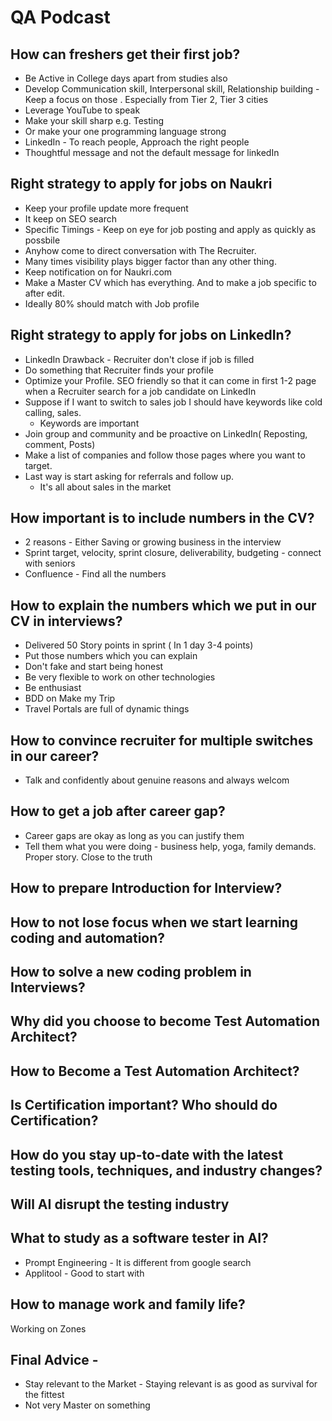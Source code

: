# QA Podcast

## How can freshers get their first job?

* Be Active in College days apart from studies also
* Develop Communication skill, Interpersonal skill, Relationship building - Keep a focus on those . Especially from Tier 2, Tier 3 cities
* Leverage YouTube to speak
* Make your skill sharp e.g. Testing
* Or make your one programming language strong
* LinkedIn - To reach people, Approach the right people
* Thoughtful message and not the default message for linkedIn

## Right strategy to apply for jobs on Naukri

* Keep your profile update more frequent
* It keep on SEO search
* Specific Timings - Keep on eye for job posting and apply as quickly as possbile
* Anyhow come to direct conversation with The Recruiter.
* Many times visibility plays bigger factor than any other thing.
* Keep notification on for Naukri.com
* Make a Master CV which has everything. And to make a job specific to after edit.
* Ideally 80% should match with Job profile

## Right strategy to apply for jobs on LinkedIn?

* LinkedIn Drawback - Recruiter don't close if job is filled
* Do something that Recruiter finds your profile
* Optimize your Profile. SEO friendly so that it can come in first 1-2 page when a Recruiter search for a job candidate on LinkedIn
* Suppose if I want to switch to sales job I should have keywords like cold calling, sales.
    * Keywords are important
* Join group and community and be proactive on LinkedIn( Reposting, comment, Posts)
* Make a list of companies and follow those pages where you want to target.
* Last way is start asking for referrals and follow up.
    * It's all about sales in the market

## How important is to include numbers in the CV?

* 2 reasons - Either Saving or growing business in the interview
* Sprint target, velocity, sprint closure, deliverability, budgeting - connect with seniors
* Confluence - Find all the numbers

## How to explain the numbers which we put in our CV in interviews?

* Delivered 50 Story points in sprint ( In 1 day 3-4 points)
* Put those numbers which you can explain
* Don't fake and start being honest
* Be very flexible to work on other technologies
* Be enthusiast
* BDD on Make my Trip
* Travel Portals are full of dynamic things

## How to convince recruiter for multiple switches in our career?

* Talk and confidently about genuine reasons and always welcom

## How to get a job after career gap?

* Career gaps are okay as long as you can justify them
* Tell them what you were doing - business help, yoga, family demands. Proper story. Close to the truth

## How to prepare Introduction for Interview?

## How to not lose focus when we start learning coding and automation?

## How to solve a new coding problem in Interviews?

## Why did you choose to become Test Automation Architect?


## How to Become a Test Automation Architect?


## Is Certification important? Who should do Certification?


## How do you stay up-to-date with the latest testing tools, techniques, and industry changes?


## Will AI disrupt the testing industry


## What to study as a software tester in AI?

* Prompt Engineering - It is different from google search
* Applitool - Good to start with

## How to manage work and family life?

Working on Zones

## Final Advice -

* Stay relevant to the Market - Staying relevant is as good as survival for the fittest
* Not very Master on something